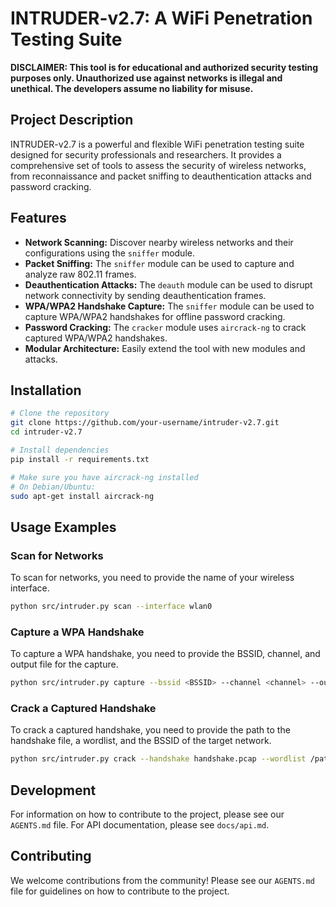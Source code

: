 # INTRUDER-v2.7: A WiFi Penetration Testing Suite

**DISCLAIMER: This tool is for educational and authorized security testing purposes only. Unauthorized use against networks is illegal and unethical. The developers assume no liability for misuse.**

## Project Description

INTRUDER-v2.7 is a powerful and flexible WiFi penetration testing suite designed for security professionals and researchers. It provides a comprehensive set of tools to assess the security of wireless networks, from reconnaissance and packet sniffing to deauthentication attacks and password cracking.

## Features

*   **Network Scanning:** Discover nearby wireless networks and their configurations using the `sniffer` module.
*   **Packet Sniffing:** The `sniffer` module can be used to capture and analyze raw 802.11 frames.
*   **Deauthentication Attacks:** The `deauth` module can be used to disrupt network connectivity by sending deauthentication frames.
*   **WPA/WPA2 Handshake Capture:** The `sniffer` module can be used to capture WPA/WPA2 handshakes for offline password cracking.
*   **Password Cracking:** The `cracker` module uses `aircrack-ng` to crack captured WPA/WPA2 handshakes.
*   **Modular Architecture:** Easily extend the tool with new modules and attacks.

## Installation

```bash
# Clone the repository
git clone https://github.com/your-username/intruder-v2.7.git
cd intruder-v2.7

# Install dependencies
pip install -r requirements.txt

# Make sure you have aircrack-ng installed
# On Debian/Ubuntu:
sudo apt-get install aircrack-ng
```

## Usage Examples

### Scan for Networks

To scan for networks, you need to provide the name of your wireless interface.

```bash
python src/intruder.py scan --interface wlan0
```

### Capture a WPA Handshake

To capture a WPA handshake, you need to provide the BSSID, channel, and output file for the capture.

```bash
python src/intruder.py capture --bssid <BSSID> --channel <channel> --output handshake.pcap --interface wlan0
```

### Crack a Captured Handshake

To crack a captured handshake, you need to provide the path to the handshake file, a wordlist, and the BSSID of the target network.

```bash
python src/intruder.py crack --handshake handshake.pcap --wordlist /path/to/wordlist.txt --bssid <BSSID>
```

## Development

For information on how to contribute to the project, please see our `AGENTS.md` file. For API documentation, please see `docs/api.md`.

## Contributing

We welcome contributions from the community! Please see our `AGENTS.md` file for guidelines on how to contribute to the project.
